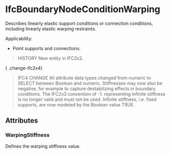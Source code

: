 # IfcBoundaryNodeConditionWarping

Describes linearly elastic support conditions or connection conditions, including linearly elastic warping restraints.

Applicability:

* Point supports and connections.

> HISTORY New entity in IFC2x2.

{ .change-ifc2x4}
> IFC4 CHANGE All attribute data types changed from numeric to SELECT between Boolean and numeric. Stiffnesses may now also be negative, for example to capture destabilizing effects in boundary conditions. The IFC2x3 convention of -1. representing infinite stiffness is no longer valid and must not be used. Infinite stiffness, i.e. fixed supports, are now modeled by the Boolean value TRUE.

## Attributes

### WarpingStiffness
Defines the warping stiffness value.
